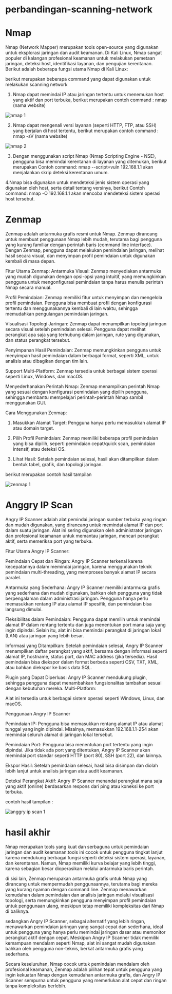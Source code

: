# perbandingan-scanning-network
# Nmap

Nmap (Network Mapper) merupakan tools open-source yang digunakan untuk eksplorasi jaringan dan audit keamanan. Di Kali Linux, Nmap sangat populer di kalangan profesional keamanan untuk melakukan pemetaan jaringan, deteksi host, identifikasi layanan, dan pengujian kerentanan. Berikut adalah beberapa fungsi utama Nmap di Kali Linux:

berikut merupakan beberapa command yang dapat digunakan untuk melakukan scanning network

1. Nmap dapat memindai IP atau jaringan tertentu untuk menemukan host yang aktif dan port terbuka, berikut merupakan contoh command : nmap (nama website)

![nmap 1](https://github.com/user-attachments/assets/7ba4d761-2622-4763-acc6-ccb8af6220e3)

2. Nmap dapat mengenali versi layanan (seperti HTTP, FTP, atau SSH) yang berjalan di host tertentu, berikut merupakan contoh command : nmap -sV (nama website)

![nmap 2](https://github.com/user-attachments/assets/baf9b8a7-df72-40cd-84f1-2e85cb11c9e2)

3. Dengan menggunakan script Nmap (Nmap Scripting Engine - NSE), pengguna bisa memindai kerentanan di layanan yang ditemukan, berikut merupakan Contoh command: nmap --script=vuln 192.168.1.1
akan menjalankan skrip deteksi kerentanan umum.

4.Nmap bisa digunakan untuk mendeteksi jenis sistem operasi yang digunakan oleh host, serta detail tentang versinya, berikut Contoh command: nmap -O 192.168.1.1 
akan mencoba mendeteksi sistem operasi host tersebut.

# Zenmap

Zenmap adalah antarmuka grafis resmi untuk Nmap. Zenmap dirancang untuk membuat penggunaan Nmap lebih mudah, terutama bagi pengguna yang kurang familiar dengan perintah baris (command line interface). Dengan Zenmap, pengguna dapat melakukan pemindaian jaringan, melihat hasil secara visual, dan menyimpan profil pemindaian untuk digunakan kembali di masa depan.

Fitur Utama Zenmap:
Antarmuka Visual: Zenmap menyediakan antarmuka yang mudah digunakan dengan opsi-opsi yang intuitif, yang memungkinkan pengguna untuk mengonfigurasi pemindaian tanpa harus menulis perintah Nmap secara manual.

Profil Pemindaian: Zenmap memiliki fitur untuk menyimpan dan mengelola profil pemindaian. Pengguna bisa membuat profil dengan konfigurasi tertentu dan menggunakannya kembali di lain waktu, sehingga memudahkan pengulangan pemindaian jaringan.

Visualisasi Topologi Jaringan: Zenmap dapat menampilkan topologi jaringan secara visual setelah pemindaian selesai. Pengguna dapat melihat perangkat apa saja yang terhubung dalam jaringan, rute yang digunakan, dan status perangkat tersebut.

Penyimpanan Hasil Pemindaian: Zenmap memungkinkan pengguna untuk menyimpan hasil pemindaian dalam berbagai format, seperti XML, untuk analisis atau dibagikan dengan tim lain.

Support Multi-Platform: Zenmap tersedia untuk berbagai sistem operasi seperti Linux, Windows, dan macOS.

Menyederhanakan Perintah Nmap: Zenmap menampilkan perintah Nmap yang sesuai dengan konfigurasi pemindaian yang dipilih pengguna, sehingga membantu mempelajari perintah-perintah Nmap sambil menggunakan GUI.

Cara Menggunakan Zenmap:

1. Masukkan Alamat Target: Pengguna hanya perlu memasukkan alamat IP atau domain target.

2. Pilih Profil Pemindaian: Zenmap memiliki beberapa profil pemindaian yang bisa dipilih, seperti pemindaian cepat/quick scan, pemindaian intensif, atau deteksi OS.

3. Lihat Hasil: Setelah pemindaian selesai, hasil akan ditampilkan dalam bentuk tabel, grafik, dan topologi jaringan.

berikut merupakan contoh hasil tampilan

![zenmap 1](https://github.com/user-attachments/assets/0a63ccbc-9f74-4eef-ad03-4db6ebf0be10)

# Anggry IP Scan

Angry IP Scanner adalah alat pemindai jaringan sumber terbuka yang ringan dan mudah digunakan, yang dirancang untuk memindai alamat IP dan port dalam suatu jaringan. Alat ini sering digunakan oleh administrator jaringan dan profesional keamanan untuk memantau jaringan, mencari perangkat aktif, serta memeriksa port yang terbuka.

Fitur Utama Angry IP Scanner:

Pemindaian Cepat dan Ringan: Angry IP Scanner terkenal karena kecepatannya dalam memindai jaringan, karena menggunakan teknik pemindaian multi-threading, yang memproses banyak alamat IP secara paralel.

Antarmuka yang Sederhana: Angry IP Scanner memiliki antarmuka grafis yang sederhana dan mudah digunakan, bahkan oleh pengguna yang tidak berpengalaman dalam administrasi jaringan.
Pengguna hanya perlu memasukkan rentang IP atau alamat IP spesifik, dan pemindaian bisa langsung dimulai.

Fleksibilitas dalam Pemindaian: Pengguna dapat memilih untuk memindai alamat IP dalam rentang tertentu dan juga menentukan port mana saja yang ingin dipindai.
Selain itu, alat ini bisa memindai perangkat di jaringan lokal (LAN) atau jaringan yang lebih besar.

Informasi yang Ditampilkan: Setelah pemindaian selesai, Angry IP Scanner menampilkan daftar perangkat yang aktif, bersama dengan informasi seperti alamat IP, hostname, status port, dan MAC address (jika tersedia).
Hasil pemindaian bisa diekspor dalam format berbeda seperti CSV, TXT, XML, atau bahkan diekspor ke basis data SQL.

Plugin yang Dapat Diperluas: Angry IP Scanner mendukung plugin, sehingga pengguna dapat menambahkan fungsionalitas tambahan sesuai dengan kebutuhan mereka.
Multi-Platform:

Alat ini tersedia untuk berbagai sistem operasi seperti Windows, Linux, dan macOS.

Penggunaan Angry IP Scanner

Pemindaian IP: Pengguna bisa memasukkan rentang alamat IP atau alamat tunggal yang ingin dipindai. Misalnya, memasukkan 192.168.1.1-254 akan memindai seluruh alamat di jaringan lokal tersebut.

Pemindaian Port: Pengguna bisa menentukan port tertentu yang ingin dipindai. Jika tidak ada port yang ditentukan, Angry IP Scanner akan memindai port standar seperti HTTP (port 80), SSH (port 22), dan lainnya.

Ekspor Hasil: Setelah pemindaian selesai, hasil bisa disimpan dan diolah lebih lanjut untuk analisis jaringan atau audit keamanan.

Deteksi Perangkat Aktif: Angry IP Scanner menandai perangkat mana saja yang aktif (online) berdasarkan respons dari ping atau koneksi ke port terbuka.

contoh hasil tampilan :

![anggry ip scan 1](https://github.com/user-attachments/assets/ed17e2ce-a7a3-41f4-b61e-b46e855f7abd)

# hasil akhir

Nmap merupakan tools yang  kuat dan serbaguna untuk pemindaian jaringan dan audit keamanan.tools ini cocok untuk pengguna tingkat lanjut karena mendukung berbagai fungsi seperti deteksi sistem operasi, layanan, dan kerentanan. Namun, Nmap memiliki kurva belajar yang lebih tinggi, karena sebagian besar dioperasikan melalui antarmuka baris perintah. 

di sisi lain, Zenmap merupakan antarmuka grafis untuk Nmap yang dirancang untuk mempermudah penggunaannya, terutama bagi mereka yang kurang nyaman dengan command line. Zenmap menawarkan kemudahan dalam pemindaian dan analisis jaringan melalui visualisasi topologi, serta memungkinkan pengguna menyimpan profil pemindaian untuk penggunaan ulang, meskipun tetap memiliki kompleksitas dari Nmap di baliknya. 

sedangkan Angry IP Scanner, sebagai alternatif yang lebih ringan, menawarkan pemindaian jaringan yang sangat cepat dan sederhana, ideal untuk pengguna yang hanya perlu memindai jaringan dasar atau memonitor perangkat aktif dengan cepat. Meskipun Angry IP Scanner tidak memiliki kemampuan mendalam seperti Nmap, alat ini sangat mudah digunakan bahkan oleh pengguna non-teknis, berkat antarmuka grafis yang sederhana. 

Secara keseluruhan, Nmap cocok untuk pemindaian mendalam oleh profesional keamanan, Zenmap adalah pilihan tepat untuk pengguna yang ingin kekuatan Nmap dengan kemudahan antarmuka grafis, dan Angry IP Scanner sempurna untuk pengguna yang memerlukan alat cepat dan ringan tanpa kompleksitas berlebih.

